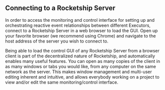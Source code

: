 
## Connecting to a Rocketship Server

In order to access the monitoring and control interface for setting up and orchestrating reactive event relationships between different Executors, connect to a Rocketship Server in a web browser to load the GUI. Open up your favorite browser (we recommend using Chrome) and navigate to the host address of the server you wish to connect to. 

Being able to load the control GUI of any Rocketship Server from a browser client is part of the decentralized nature of Rocketship, and automatically enables many useful features. You can open as many copies of the client in as many windows or tabs you would like, from any computer on the same network as the server. This makes window management and multi-user editing inherent and intuitive, and allows everybody working on a project to view and/or edit the same monitoring/control interface.  

